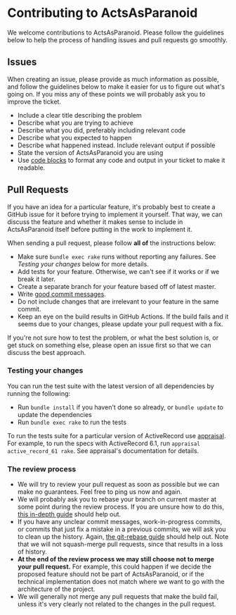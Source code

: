 # Contributing to ActsAsParanoid

We welcome contributions to ActsAsParanoid. Please follow the guidelines below to help the
process of handling issues and pull requests go smoothly.

## Issues

When creating an issue, please provide as much information as possible, and
follow the guidelines below to make it easier for us to figure out what's going
on. If you miss any of these points we will probably ask you to improve the
ticket.

- Include a clear title describing the problem
- Describe what you are trying to achieve
- Describe what you did, preferably including relevant code
- Describe what you expected to happen
- Describe what happened instead. Include relevant output if possible
- State the version of ActsAsParanoid you are using
- Use [code blocks](https://github.github.com/gfm/#fenced-code-blocks) to
  format any code and output in your ticket to make it readable.

## Pull Requests

If you have an idea for a particular feature, it's probably best to create a
GitHub issue for it before trying to implement it yourself. That way, we can
discuss the feature and whether it makes sense to include in ActsAsParanoid itself
before putting in the work to implement it.

When sending a pull request, please follow **all of** the instructions below:

- Make sure `bundle exec rake` runs without reporting any failures. See
  *Testing your changes* below for more details.
- Add tests for your feature. Otherwise, we can't see if it works or if
  we break it later.
- Create a separate branch for your feature based off of latest master.
- Write [good commit messages](https://tbaggery.com/2008/04/19/a-note-about-git-commit-messages.html).
- Do not include changes that are irrelevant to your feature in the same
  commit.
- Keep an eye on the build results in GitHub Actions. If the build fails and it
  seems due to your changes, please update your pull request with a fix.

If you're not sure how to test the problem, or what the best solution is, or
get stuck on something else, please open an issue first so that we can discuss
the best approach.

### Testing your changes

You can run the test suite with the latest version of all dependencies by running the following:

- Run `bundle install` if you haven't done so already, or `bundle update` to update the dependencies
- Run `bundle exec rake` to run the tests

To run the tests suite for a particular version of ActiveRecord use
[appraisal](https://github.com/thoughtbot/appraisal). For example, to run the
specs with ActiveRecord 6.1, run `appraisal active_record_61 rake`. See appraisal's
documentation for details.

### The review process

- We will try to review your pull request as soon as possible but we can make no
  guarantees. Feel free to ping us now and again.
- We will probably ask you to rebase your branch on current master at some point
  during the review process.
  If you are unsure how to do this,
  [this in-depth guide](https://git-rebase.io/) should help out.
- If you have any unclear commit messages, work-in-progress commits, or commits
  that just fix a mistake in a previous commits, we will ask you to clean up
  the history.
  Again, [the git-rebase guide](https://git-rebase.io/) should help out.
  Note that we will not squash-merge pull requests, since that results in a loss of history.
- **At the end of the review process we may still choose not to merge your pull
  request.** For example, this could happen if we decide the proposed feature
  should not be part of ActsAsParanoid, or if the technical implementation does not
  match where we want to go with the architecture of the project.
- We will generally not merge any pull requests that make the build fail, unless
  it's very clearly not related to the changes in the pull request.
